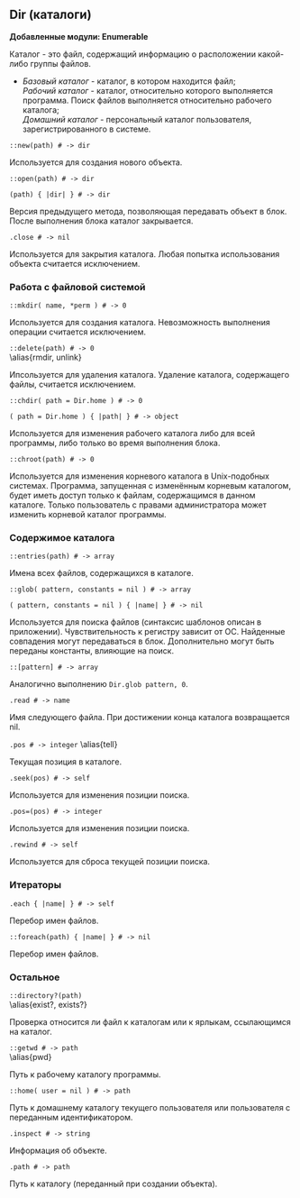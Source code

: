 ## Dir (каталоги)

**Добавленные модули: Enumerable**

Каталог - это файл, содержащий информацию о расположении какой-либо группы файлов.

+ _Базовый каталог_ - каталог, в котором находится файл;  
  _Рабочий каталог_ - каталог, относительно которого выполняется программа. Поиск файлов выполняется относительно рабочего каталога;  
  _Домашний каталог_ - персональный каталог пользователя, зарегистрированного в системе.

`::new(path) # -> dir`

Используется для создания нового объекта.

`::open(path) # -> dir`

`(path) { |dir| } # -> dir`

Версия предыдущего метода, позволяющая передавать объект в блок. После выполнения блока каталог закрывается.

`.close # -> nil`

Используется для закрытия каталога. Любая попытка использования объекта считается исключением.

### Работа с файловой системой

`::mkdir( name, *perm ) # -> 0` 

Используется для создания каталога. Невозможность выполнения операции считается исключением.

`::delete(path) # -> 0`  
\alias{rmdir, unlink}

Ипсользуется для удаления каталога. Удаление каталога, содержащего файлы, считается исключением.

`::chdir( path = Dir.home ) # -> 0`

`( path = Dir.home ) { |path| } # -> object`

Используется для изменения рабочего каталога либо для всей программы, либо только во время выполнения блока.

`::chroot(path) # -> 0`

Используется для изменения корневого каталога в Unix-подобных системах. Программа, запущенная с изменённым корневым каталогом, будет иметь доступ только к файлам, содержащимся в данном каталоге. Только пользователь с правами администратора может изменить корневой каталог программы.

### Содержимое каталога

`::entries(path) # -> array`

Имена всех файлов, содержащихся в каталоге.

`::glob( pattern, constants = nil ) # -> array`

`( pattern, constants = nil ) { |name| } # -> nil`

Используется для поиска файлов (синтаксис шаблонов описан в приложении). Чувствительность к регистру зависит от ОС. Найденные совпадения могут передаваться в блок. Дополнительно могут быть переданы константы, влияющие на поиск.

`::[pattern] # -> array`

Аналогично выполнению `Dir.glob pattern, 0`.

`.read # -> name`

Имя следующего файла. При достижении конца каталога возвращается nil.

`.pos # -> integer`
\alias{tell}

Текущая позиция в каталоге.

`.seek(pos) # -> self`

Используется для изменения позиции поиска.

`.pos=(pos) # -> integer`

Используется для изменения позиции поиска.

`.rewind # -> self`

Используется для сброса текущей позиции поиска.

### Итераторы

`.each { |name| } # -> self`

Перебор имен файлов.

`::foreach(path) { |name| } # -> nil`

Перебор имен файлов.

### Остальное

`::directory?(path)`  
\alias{exist?, exists?}

Проверка относится ли файл к каталогам или к ярлыкам, ссылающимся на каталог.

`::getwd # -> path`  
\alias{pwd}

Путь к рабочему каталогу программы.

`::home( user = nil ) # -> path`

Путь к домашнему каталогу текущего пользователя или пользователя с переданным идентификатором.

`.inspect # -> string`

Информация об объекте.

`.path # -> path`

Путь к каталогу (переданный при создании объекта).
